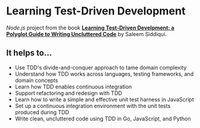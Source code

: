 # Learning Test-Driven Development

_Node.js_ project from the book [**Learning Test-Driven Develpment: a Polyglot Guide to Writing Uncluttered Code**](https://www.oreilly.com/library/view/learning-test-driven-development/9781098106461/) by Saleem Siddiqui.

## It helps to...

- Use TDD's divide-and-conquer approach to tame domain complexity
- Understand how TDD works across languages, testing frameworks, and domain concepts
- Learn how TDD enables continuous integration
- Support refactoring and redesign with TDD
- Learn how to write a simple and effective unit test harness in JavaScript
- Set up a continuous integration environment with the unit tests produced during TDD
- Write clean, uncluttered code using TDD in Go, JavaScript, and Python
